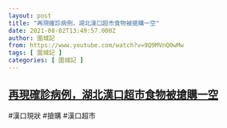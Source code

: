 ```yaml
---
layout: post
title: "再現確診病例，湖北漢口超市食物被搶購一空"
date: 2021-08-02T13:49:57.000Z
author: 圍城記
from: https://www.youtube.com/watch?v=9Q9MVnQ0wMw
tags: [ 圍城記 ]
categories: [ 圍城記 ]
---
```

<!--1627912197000-->
[再現確診病例，湖北漢口超市食物被搶購一空](https://www.youtube.com/watch?v=9Q9MVnQ0wMw)
------

<div>
#漢口現狀 #搶購 #漢口超市
</div>
